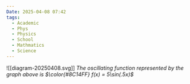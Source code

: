 ```yaml
---
Date: 2025-04-08 07:42
tags:
  - Academic
  - Phys
  - Physics
  - School
  - Mathmatics
  - Science
---
```

![[diagram-20250408.svg]]
 *The oscillating function represented by the graph above is $\color{#8C14FF}  f(x) = 5\sin(.5x)$*